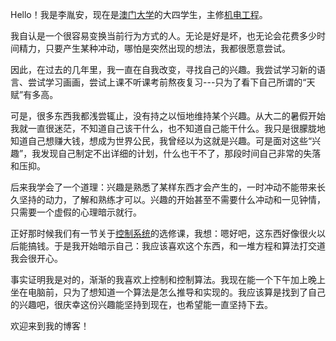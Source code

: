 Hello！我是李胤安，现在是[澳门大学](https://www.um.edu.mo/zh-hant/)的大四学生，主修[机电工程](https://www.fst.um.edu.mo/eme/)。

我自认是一个很容易变换当前行为方式的人。无论是好是坏，也无论会花费多少时间精力，只要产生某种冲动，哪怕是突然出现的想法，我都很愿意尝试。

因此，在过去的几年里，我一直在自我改变，寻找自己的兴趣。我尝试学习新的语言、尝试学习画画，尝试上课不听课考前熬夜复习---只为了看下自己所谓的“天赋”有多高。

可是，很多东西我都浅尝辄止，没有持之以恒地维持某个兴趣。从大二的暑假开始我就一直很迷茫，不知道自己该干什么，也不知道自己能干什么。我只是很朦胧地知道自己想赚大钱，想成为世界公民，我曾经以为这就是兴趣。可是面对这些“兴趣”，我发现自己制定不出详细的计划，什么也干不了，那段时间自己非常的失落和压抑。

后来我学会了一个道理：兴趣是熟悉了某样东西才会产生的，一时冲动不能带来长久坚持的动力，了解和熟练才可以。兴趣的开始甚至不需要什么冲动和一见钟情，只需要一个虚假的心理暗示就行。

正好那时候我们有一节关于[控制系统](https://isw.um.edu.mo/siwci/faces/courseDetailUG?courseCode=EMEN3002)的选修课，我想：嗯好吧，这东西好像很火以后能搞钱。于是我开始暗示自己：我应该喜欢这个东西，和一堆方程和算法打交道我会很开心。

事实证明我是对的，渐渐的我喜欢上控制和控制算法。我现在能一个下午加上晚上坐在电脑前，只为了想知道一个算法是怎么推导和实现的。我应该算是找到了自己的兴趣吧，很庆幸这份兴趣能坚持到现在，也希望能一直坚持下去。

欢迎来到我的博客！

